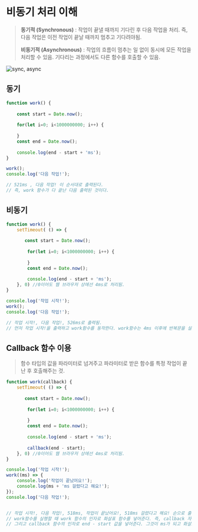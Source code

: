 # 비동기 처리 이해

> **동기적 (Synchronous)** : 작업이 끝낼 때까지 기다린 후 다음 작업을 처리. 즉, 다음 작업은 이전 작업이 끝날 때까지 멈추고 기다려야됨.
>
>**비동기적 (Asynchronous)** : 작업의 흐름이 멈추는 일 없이 동시에 모든 작업을 처리할 수 있음. 기다리는 과정에서도 다른 함수를 호출할 수 있음.

![sync, async](https://user-images.githubusercontent.com/51367622/106598115-a7d42800-659a-11eb-929f-6260b2f62274.PNG)

## 동기

```javascript
function work() {
    
    const start = Date.now();
    
    for(let i=0; i<1000000000; i++) {
        
    }
    const end = Date.now();
    
    console.log(end - start + 'ms');
}

work();
console.log('다음 작업!');

// 521ms , 다음 작업! 이 순서대로 출력된다. 
// 즉, work 함수가 다 끝난 다음 출력된 것이다. 
```



## 비동기

```javascript
function work() {
    setTimeout( () => {
        
       const start = Date.now();
    
    	for(let i=0; i<1000000000; i++) {
        
    	}
    	const end = Date.now();
    
    	console.log(end - start + 'ms');
    }, 0) //0이어도 웹 브라우저 상에선 4ms로 처리됨.
}

console.log('작업 시작!');
work();
console.log('다음 작업!');

// 작업 시작!, 다음 작업!, 526ms로 출력됨.
// 먼저 작업 시작!을 출력하고 work함수를 동작한다. work함수는 4ms 이후에 반복문을 실행한다. for loop가 실행 되는 도중에 다음 작업!이 출력되고, 반복문이 다 실행되면 얼마나 걸렸는지 출력하게 된다. 
```



## Callback 함수 이용

> 함수 타입의 값을 파라미터로 넘겨주고 파라미터로 받은 함수를 특정 작업이 끝난 후 호출해주는 것.



```javascript
function work(callback) {
    setTimeout( () => {
        
       const start = Date.now();
    
    	for(let i=0; i<1000000000; i++) {
        
    	}
    	const end = Date.now();
    
    	console.log(end - start + 'ms');
        
        callback(end - start);
    }, 0) //0이어도 웹 브라우저 상에선 4ms로 처리됨.
}

console.log('작업 시작!');
work((ms) => {
	console.log('작업이 끝났어요!');
    console.log(ms + 'ms 걸렸다고 해요!');
});
console.log('다음 작업!');


// 작업 시작!, 다음 작업!, 518ms, 작업이 끝났어요!, 518ms 걸렸다고 해요! 순으로 출력.
// work함수를 실행할 때 work 함수의 인자로 화살표 함수를 넣어준다. 즉, callback 자체에 함수를 넣어준 것이다.
// 그리고 callback 함수의 인자로 end - start 값을 넣어준다. 그것이 ms가 되고 화살표 함수를 실행한다.
```



